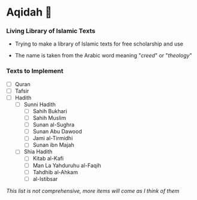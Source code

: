 # Aqidah :book:

### Living Library of Islamic Texts

- Trying to make a library of Islamic texts for free scholarship and use

- The name is taken from the Arabic word meaning "*creed*" or "*theology*"

### Texts to Implement

- [ ] Quran
- [ ] Tafsir
- [ ] Hadith
  - [ ] Sunni Hadith
    - [ ] Sahih Bukhari
    - [ ] Sahih Muslim
    - [ ] Sunan al-Sughra
    - [ ] Sunan Abu Dawood
    - [ ] Jami al-Tirmidhi
    - [ ] Sunan ibn Majah
  - [ ] Shia Hadith
    - [ ] Kitab al-Kafi
    - [ ] Man La Yahduruhu al-Faqih
    - [ ] Tahdhib al-Ahkam
    - [ ] al-Istibsar
    
*This list is not comprehensive, more items will come as I think of them*

